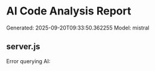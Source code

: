 # AI Code Analysis Report
Generated: 2025-09-20T09:33:50.362255
Model: mistral

## server.js
Error querying AI: 

